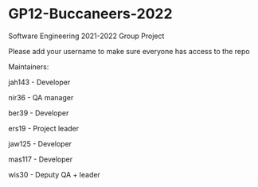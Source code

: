 # GP12-Buccaneers-2022

Software Engineering 2021-2022 Group Project

Please add your username to make sure everyone has access to the repo

Maintainers:

jah143 - Developer

nir36 - QA manager

ber39 - Developer

ers19 - Project leader

jaw125 - Developer

mas117 - Developer

wis30 - Deputy QA + leader
